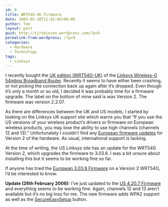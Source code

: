 ```yaml
---
id: 9
title: WRT54G-UK Firmware
date: 2005-05-28T11:42:02+00:00
author: Tom
layout: post
guid: http://tjrobinson.wordpress.com/?p=9
permalink-from-wordpress: /?p=9
categories:
  - Hardware
  - Technology
tags:
  - Linksys
---
```

I recently bought the <a href="http://www.ebuyer.com/customer/products/index.html?product_uid=45023" target="_blank">UK edition (WRT54G-UK)</a> of the [Linksys Wireless-G 54mbps Broadband Router](http://www.linksys.com/products/product.asp?prid=508). Recently it seems to have either been crashing, or not picking the connection back up again after it&#8217;s dropped. Even though it&#8217;s only a month or so old, I decided it was probably time for a firmware upgrade. The label on the bottom of mine said is was Version 2. The firmware was version 2.2.07.

As there are differences between the UK and US models, I started by looking on the Linksys UK support site which warns you that &#8220;If you use the US versions of your wireless product&#8217;s drivers or firmware on European wireless products, you may lose the ability to use high channels (channels 12 and 13).&#8221; Unfortunately I couldn&#8217;t find any [European firmware updates](http://www.linksys.com/international/firmware.asp?intfwid=75&coid=6) for Version 2 of the hardware. As usual, international support is lacking.

At the time of writing, the US Linksys site has an update for the WRT54G Version 2, which upgrades the firmware to 3.03.6. I was a bit unsure about installing this but it seems to be working fine so far.

If anyone has tried the [European 3.03.9 Firmware](http://www.linksys.com/download/vertxt/wrt54g_ver22_eu.txt) on a Version 2 WRT54G, I&#8217;d be interested to know.

**Update (26th February 2006):** I&#8217;ve just updated to the <a href="http://www.linksys.com/servlet/Satellite?c=L_Download_C2&childpagename=US%2FLayout&cid=1115417109974&packedargs=sku%3D1121874579215&pagename=Linksys%2FCommon%2FVisitorWrapper" target="_blank">US 4.20.7 Firmware</a> and everything seems to be working fine. Again, channels 12 and 13 aren&#8217;t available but it&#8217;s no big loss for me. The new firmware adds WPA2 support as well as the <a href="http://www.linksys.com/servlet/Satellite?c=L_Promotion_C2&childpagename=US%2FLayout&cid=1121874561907&pagename=Linksys%2FCommon%2FVisitorWrapper" target="_blank">SecureEasySetup</a> button.